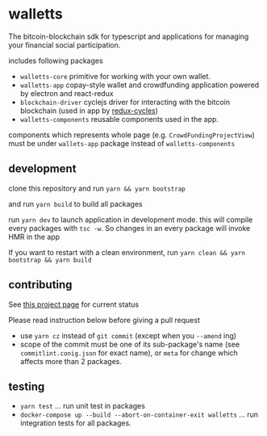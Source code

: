 # walletts

The bitcoin-blockchain sdk for typescript and applications for managing your financial social participation.

includes following packages 
* `walletts-core` primitive for working with your own wallet.
* `walletts-app` copay-style wallet and crowdfunding application powered by electron and react-redux
* `blockchain-driver` cyclejs driver for interacting with the bitcoin blockchain
(used in app by [redux-cycles](https://github.com/cyclejs-community/redux-cycles))
* `walletts-components` reusable components used in the app.

components which represents whole page (e.g. `CrowdFundingProjectView`) must be under `wallets-app` package instead of `walletts-components`

## development

clone this repository and run
`yarn && yarn bootstrap`

and
run `yarn build` to build all packages

run `yarn dev` to launch application in development mode. this will compile every packages with `tsc -w`.
So changes in an every package will invoke HMR in the app

If you want to restart with a clean environment, run
`yarn clean && yarn bootstrap && yarn build`

## contributing

See [this project page](https://github.com/joemphilips/cycle-walletts/projects/2?add_cards_query=is%3Aopen) for current status

Please read instruction below before giving a pull request

* use `yarn cz` instead of `git commit` (except when you `--amend` ing)
* scope of the commit must be one of its sub-package's name (see `commitlint.conig.json` for exact name), or `meta` for change which affects more than 2 packages.

## testing

* `yarn test` ... run unit test in packages
* `docker-compose up --build --abort-on-container-exit walletts` ... run integration tests for all packages.
